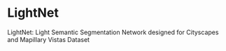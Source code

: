 # LightNet
LightNet: Light Semantic Segmentation Network designed for Cityscapes and Mapillary Vistas Dataset

